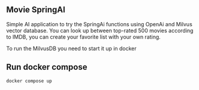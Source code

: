## Movie SpringAI

Simple AI application to try the SpringAi functions using OpenAi and Milvus vector database. You can look up between top-rated 500 movies according to IMDB, you can create your favorite list with your own rating.

To run the MilvusDB you need to start it up in docker
## Run docker compose
```shell
docker compose up
```